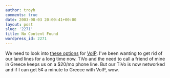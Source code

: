 ```yaml
---
author: troyh
comments: true
date: 2003-08-03 20:00:41+00:00
layout: post
slug: '2271'
title: No Content Found
wordpress_id: 2271
---
```


We need to look into [these options](http://weblog.siliconvalley.com/column/dangillmor/archives/001254.shtml) for [VoIP](http://www.wikipedia.org/wiki/VOIP). I've been wanting to get rid of our land lines for a long time now. TiVo and the need to call a friend of mine in Greece keeps us on a $20/mo phone line. But our TiVo is now networked and if I can get 5¢ a minute to Greece with VoIP, wow.
